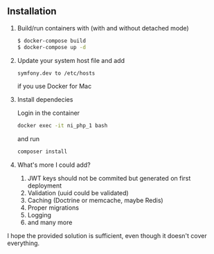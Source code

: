 ## Installation

1. Build/run containers with (with and without detached mode)

    ```bash
    $ docker-compose build
    $ docker-compose up -d
    ```

2. Update your system host file and add

    ```bash
    symfony.dev to /etc/hosts
    ```
    
    if you use Docker for Mac

3. Install dependecies

    Login in the container 
    
    ```bash
    docker exec -it ni_php_1 bash
    ```
    
    and run 

    ```bash
    composer install
    ```
    
4. What's more I could add?

    1. JWT keys should not be commited but generated on first deployment
    2. Validation (uuid could be validated)
    3. Caching (Doctrine or memcache, maybe Redis)
    4. Proper migrations
    5. Logging
    6. and many more
    
    
I hope the provided solution is sufficient, even though it doesn't cover everything.